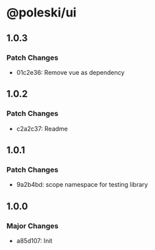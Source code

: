 # @poleski/ui

## 1.0.3

### Patch Changes

- 01c2e36: Remove vue as dependency

## 1.0.2

### Patch Changes

- c2a2c37: Readme

## 1.0.1

### Patch Changes

- 9a2b4bd: scope namespace for testing library

## 1.0.0

### Major Changes

- a85d107: Init

